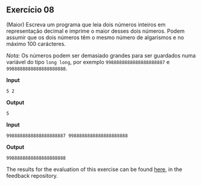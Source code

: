 ## Exercício 08

(Maior) Escreva um programa que leia dois números inteiros em representação decimal e imprime o maior desses dois números. Podem assumir que os dois números têm o mesmo número de algarismos e no máximo 100 carácteres.

*Nota:* Os números podem ser demasiado grandes para ser guardados numa variável do tipo `long long`, por exemplo `9988888888888888888887` e `9988888888888888888888`.

**Input**
```
5 2
```

**Output**
```
5
```


**Input**
```
9988888888888888888887 9988888888888888888888
```

**Output**
```
9988888888888888888888
```
The results for the evaluation of this exercise can be found [here](https://gitlab.rnl.tecnico.ulisboa.pt/iaed24/feedback/labs/ist163484/-/tree/master/lab04/ex08/README.md), in the feedback repository.
